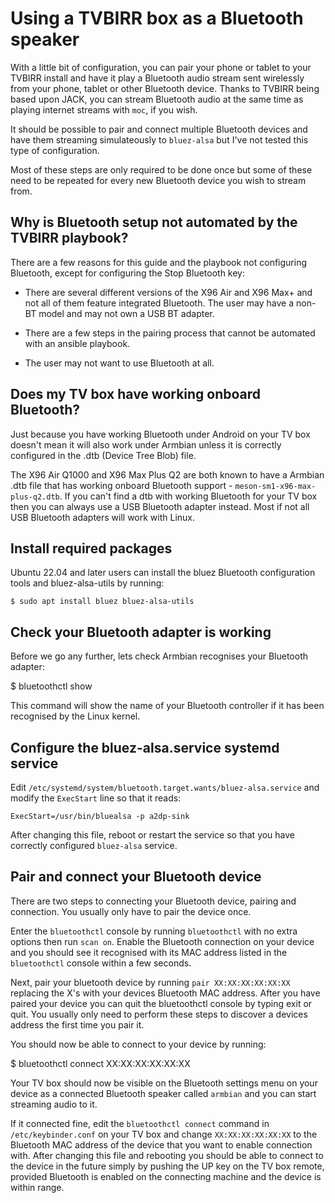 # Using a TVBIRR box as a Bluetooth speaker

With a little bit of configuration, you can pair your phone or tablet to your TVBIRR install and have it play a Bluetooth audio stream sent wirelessly from your phone, tablet or other Bluetooth device. Thanks to TVBIRR being based upon JACK, you can stream Bluetooth audio at the same time as playing internet streams with `moc`, if you wish.

It should be possible to pair and connect multiple Bluetooth devices and have them streaming simulateously to `bluez-alsa` but I've not tested this type of configuration.

Most of these steps are only required to be done once but some of these need to be repeated for every new Bluetooth device you wish to stream from.

## Why is Bluetooth setup not automated by the TVBIRR playbook?

There are a few reasons for this guide and the playbook not configuring Bluetooth, except for configuring the Stop Bluetooth key:

* There are several different versions of the X96 Air and X96 Max+ and not all of them feature integrated Bluetooth. The user may have a non-BT model and may not own a USB BT adapter.

* There are a few steps in the pairing process that cannot be automated with an ansible playbook.

* The user may not want to use Bluetooth at all.

## Does my TV box have working onboard Bluetooth?

Just because you have working Bluetooth under Android on your TV box doesn't mean it will also work under Armbian unless it is correctly configured in the .dtb (Device Tree Blob) file.

The X96 Air Q1000 and X96 Max Plus Q2 are both known to have a Armbian .dtb file that has working onboard Bluetooth support - `meson-sm1-x96-max-plus-q2.dtb`. If you can't find a dtb with working Bluetooth for your TV box then you can always use a USB Bluetooth adapter instead. Most if not all USB Bluetooth adapters will work with Linux.

## Install required packages

Ubuntu 22.04 and later users can install the bluez Bluetooth configuration tools and bluez-alsa-utils by running:

```shell
$ sudo apt install bluez bluez-alsa-utils
```

## Check your Bluetooth adapter is working

Before we go any further, lets check Armbian recognises your Bluetooth adapter:

$ bluetoothctl show

This command will show the name of your Bluetooth controller if it has been recognised by the Linux kernel.

## Configure the bluez-alsa.service systemd service

Edit `/etc/systemd/system/bluetooth.target.wants/bluez-alsa.service` and modify the `ExecStart` line so that it reads:

```
ExecStart=/usr/bin/bluealsa -p a2dp-sink
```

After changing this file, reboot or restart the service so that you have correctly configured `bluez-alsa` service.

## Pair and connect your Bluetooth device

There are two steps to connecting your Bluetooth device, pairing and connection. You usually only have to pair the device once.

Enter the `bluetoothctl` console by running `bluetoothctl` with no extra options then run `scan on`. Enable the Bluetooth connection on your device and you should see it recognised with its MAC address listed in the `bluetoothctl` console within a few seconds.

Next, pair your bluetooth device by running `pair XX:XX:XX:XX:XX:XX` replacing the X's with your devices Bluetooth MAC address. After you have paired your device you can quit the bluetoothctl console by typing exit or quit. You usually only need to perform these steps to discover a devices address the first time you pair it.

You should now be able to connect to your device by running:

$ bluetoothctl connect XX:XX:XX:XX:XX:XX

Your TV box should now be visible on the Bluetooth settings menu on your device as a connected Bluetooth speaker called `armbian` and you can start streaming audio to it.

If it connected fine, edit the `bluetoothctl connect` command in `/etc/keybinder.conf` on your TV box and change `XX:XX:XX:XX:XX:XX` to the Bluetooth MAC address of the device that you want to enable connection with. After changing this file and rebooting you should be able to connect to the device in the future simply by pushing the UP key on the TV box remote, provided Bluetooth is enabled on the connecting machine and the device is within range.
